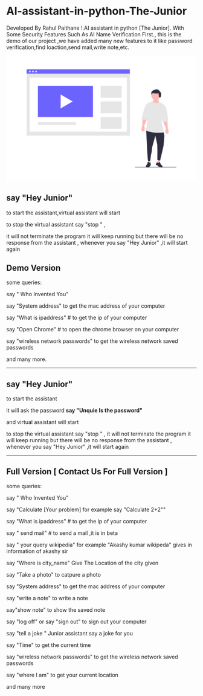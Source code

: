 # AI-assistant-in-python-The-Junior
Developed By Rahul Paithane !.AI assistant in python [The Junior]. With Some Security Features Such As AI Name Verification First., this is the demo of our project ,we have added many new features to it like password verification,find loaction,send mail,write note,etc.

[![Demo Video of Junior Assistant](Junior.png)](https://www.youtube.com/watch?v=jJ6_zIAxnn8&t=57s)


## say "Hey Junior"

to start the assistant,virtual assistant will start

to stop the virtual assistant say "stop " ,

it will not terminate the program it will keep running but there will be no response from the assistant , whenever you say "Hey Junior" ,it will start again 


## Demo Version
some queries:

say " Who Invented You"

say "System address" to get the mac address of your computer

say "What is ipaddress" # to get the ip of your computer

say "Open Chrome" # to open the chrome browser on your computer

say "wireless network passwords" to get the wireless network saved passwords

and many more.


************************************************
## say "Hey Junior"

to start the assistant 

it will ask the password **say "Unquie Is the password"**

and virtual assistant will start

to stop the virtual assistant say "stop " , it will not terminate the program it will keep running but there will be no response from the assistant , whenever you say "Hey Junior" ,it will start again 

******************************************************

## Full Version  [ Contact Us For Full Version ]

some queries:

say " Who Invented You"

say "Calculate [Your problem] for example say "Calculate 2+2""

say "What is ipaddress" # to get the ip of your computer

say " send mail" # to send a mail ,it is in beta

say " your query wikipedia" for example "Akashy kumar wikipeda" gives in information of akashy sir

say "Where is city_name" Give The Location of the city given

say "Take a photo" to catpure a photo

say "System address" to get the mac address of your computer

say "write a note" to write a note

say"show note" to show the saved note

say "log off" or say "sign out" to sign out your computer

say "tell a joke " Junior assistant say a joke for you

say  "Time" to get the current time

say "wireless network passwords" to get the wireless network saved passwords

say "where I am" to get your current location 

and many more



